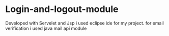 # Login-and-logout-module
Developed with Servelet and Jsp
i used eclipse ide for my project.
for email verification i used java mail api module
